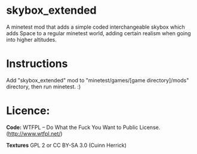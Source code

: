 # skybox_extended
A minetest mod that adds a simple coded interchangeable skybox which adds Space to a regular minetest world, adding certain realism when going into higher altitudes.

# Instructions
Add "skybox_extended" mod to "minetest/games/[game directory]/mods" directory, then run minetest. :)

# Licence: 

**Code:** WTFPL – Do What the Fuck You Want to Public License. (http://www.wtfpl.net/)
 
**Textures**  GPL 2 or CC BY-SA 3.0 (Cuinn Herrick)